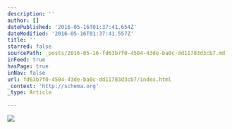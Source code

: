 ```yaml
---
description: ''
author: []
datePublished: '2016-05-16T01:37:41.654Z'
dateModified: '2016-05-16T01:37:41.557Z'
title: ''
starred: false
sourcePath: _posts/2016-05-16-fd63b7f0-4504-43de-ba0c-dd11783d3cb7.md
inFeed: true
hasPage: true
inNav: false
url: fd63b7f0-4504-43de-ba0c-dd11783d3cb7/index.html
_context: 'http://schema.org'
_type: Article

---
```

![](https://the-grid-user-content.s3-us-west-2.amazonaws.com/381baa27-2959-4640-b57d-b1714e7018db.jpg)